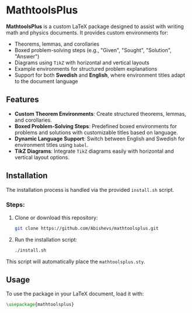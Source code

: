 # MathtoolsPlus

**MathtoolsPlus** is a custom LaTeX package designed to assist with writing math and physics documents. It provides custom environments for:
- Theorems, lemmas, and corollaries
- Boxed problem-solving steps (e.g., "Given", "Sought", "Solution", "Answer")
- Diagrams using `TikZ` with horizontal and vertical layouts
- Example environments for structured problem explanations
- Support for both **Swedish** and **English**, where environment titles adapt to the document language

## Features
- **Custom Theorem Environments**: Create structured theorems, lemmas, and corollaries.
- **Boxed Problem-Solving Steps**: Predefined boxed environments for problems and solutions with customizable titles based on language.
- **Dynamic Language Support**: Switch between English and Swedish for environment titles using `babel`.
- **TikZ Diagrams**: Integrate `TikZ` diagrams easily with horizontal and vertical layout options.

## Installation

The installation process is handled via the provided `install.sh` script.

### Steps:
1. Clone or download this repository:
    ```bash
    git clone https://github.com/Abishevs/mathtoolsplus.git
    ```
2. Run the installation script:
    ```bash
    ./install.sh
    ```
This script will automatically place the `mathtoolsplus.sty`.

## Usage

To use the package in your LaTeX document, load it with:

```latex
\usepackage{mathtoolsplus}

